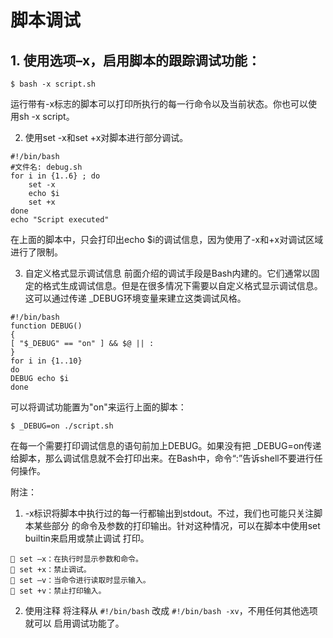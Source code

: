 # 脚本调试
## 1. 使用选项–x，启用脚本的跟踪调试功能： 
```
$ bash -x script.sh 
```
运行带有-x标志的脚本可以打印所执行的每一行命令以及当前状态。你也可以使用sh -x script。

2. 使用set -x和set +x对脚本进行部分调试。
```
#!/bin/bash 
#文件名: debug.sh 
for i in {1..6} ; do 
    set -x 
    echo $i 
    set +x 
done 
echo "Script executed" 
```
在上面的脚本中，只会打印出echo $i的调试信息，因为使用了-x和+x对调试区域进行了限制。

3. 自定义格式显示调试信息
前面介绍的调试手段是Bash内建的。它们通常以固定的格式生成调试信息。但是在很多情况下需要以自定义格式显示调试信息。这可以通过传递 _DEBUG环境变量来建立这类调试风格。 
```
#!/bin/bash 
function DEBUG() 
{ 
[ "$_DEBUG" == "on" ] && $@ || : 
} 
for i in {1..10} 
do 
DEBUG echo $i 
done
```
可以将调试功能置为"on"来运行上面的脚本： 
```
$ _DEBUG=on ./script.sh 
```
在每一个需要打印调试信息的语句前加上DEBUG。如果没有把 _DEBUG=on传递给脚本，那么调试信息就不会打印出来。在Bash中，命令“:”告诉shell不要进行任
何操作。

 

附注：

1.  -x标识将脚本中执行过的每一行都输出到stdout。不过，我们也可能只关注脚本某些部分
的命令及参数的打印输出。针对这种情况，可以在脚本中使用set builtin来启用或禁止调试
打印。 
```
 set –x：在执行时显示参数和命令。 
 set +x：禁止调试。 
 set –v：当命令进行读取时显示输入。
 set +v：禁止打印输入。
```

2. 使用注释
将注释从 `#!/bin/bash` 改成 `#!/bin/bash -xv`，不用任何其他选项就可以
启用调试功能了。